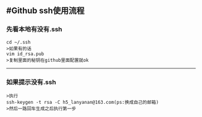 #Github ssh使用流程
---
### 先看本地有没有.ssh
    cd ~/.ssh
	>如果有的话
	vim id_rsa.pub
	>复制里面的秘钥在github里面配置就ok
---
### 如果提示没有.ssh
   	>执行
   	ssh-keygen -t rsa -C h5_lanyanan@163.com(ps:换成自己的邮箱)
   	>然后一路回车生成之后执行第一步